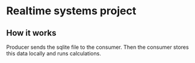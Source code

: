 # Realtime systems project

## How it works

Producer sends the sqlite file to the consumer. Then the consumer stores this data locally and runs calculations.  